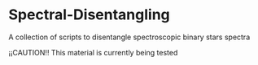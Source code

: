 # Spectral-Disentangling

A collection of scripts to disentangle spectroscopic binary stars spectra

¡¡CAUTION!! This material is currently being tested
